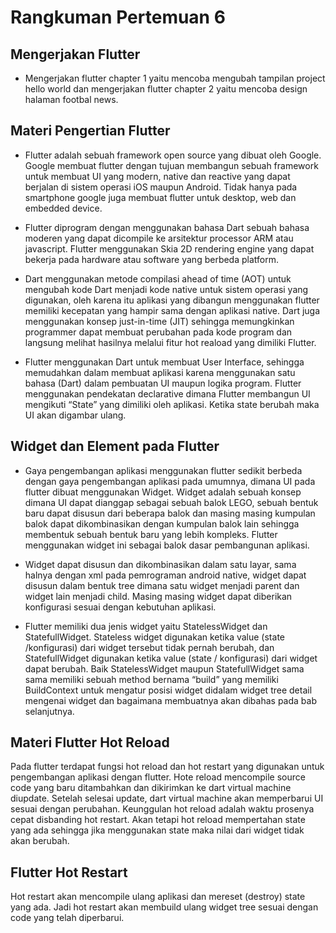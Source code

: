 # Rangkuman Pertemuan 6

## Mengerjakan Flutter 
- Mengerjakan flutter chapter 1 yaitu mencoba mengubah tampilan project hello world dan mengerjakan flutter chapter 2 yaitu mencoba design halaman footbal news.

## Materi Pengertian Flutter
- Flutter adalah sebuah framework open source yang dibuat oleh Google. Google membuat flutter dengan tujuan membangun sebuah framework untuk membuat UI yang modern, native 
dan reactive yang dapat berjalan di sistem operasi iOS maupun Android. Tidak hanya pada smartphone google juga membuat flutter untuk desktop, web dan embedded device.

- Flutter diprogram dengan menggunakan bahasa Dart sebuah bahasa moderen yang dapat dicompile ke arsitektur processor ARM atau javascript. Flutter menggunakan Skia 2D 
rendering engine yang dapat bekerja pada hardware atau software yang berbeda platform.

- Dart menggunakan metode compilasi ahead of time (AOT) untuk mengubah kode Dart menjadi kode native untuk sistem operasi yang digunakan, oleh karena itu aplikasi yang 
dibangun menggunakan flutter memiliki kecepatan yang hampir sama dengan aplikasi native. 
Dart juga menggunakan konsep just-in-time (JIT) sehingga memungkinkan programmer dapat membuat perubahan pada kode program dan langsung melihat hasilnya melalui fitur hot 
reaload yang dimiliki Flutter.

- Flutter menggunakan Dart untuk membuat User Interface, sehingga memudahkan dalam membuat aplikasi karena menggunakan satu bahasa (Dart) dalam pembuatan UI maupun logika program. Flutter menggunakan pendekatan declarative dimana Flutter membangun UI mengikuti “State” yang dimiliki oleh aplikasi. Ketika state berubah maka UI akan digambar 
ulang.

## Widget dan Element pada Flutter
- Gaya pengembangan aplikasi menggunakan flutter sedikit berbeda dengan gaya pengembangan aplikasi pada umumnya, dimana UI pada flutter dibuat menggunakan Widget. 
Widget adalah sebuah konsep dimana UI dapat dianggap sebagai sebuah balok LEGO, sebuah 
bentuk baru dapat disusun dari beberapa balok dan masing masing kumpulan balok dapat 
dikombinasikan dengan kumpulan balok lain sehingga membentuk sebuah bentuk baru yang 
lebih kompleks. Flutter menggunakan widget ini sebagai balok dasar pembangunan aplikasi.

- Widget dapat disusun dan dikombinasikan dalam satu layar, sama halnya dengan xml 
pada pemrograman android native, widget dapat disusun dalam bentuk tree dimana satu widget 
menjadi parent dan widget lain menjadi child. Masing masing widget dapat diberikan 
konfigurasi sesuai dengan kebutuhan aplikasi.

- Flutter memiliki dua jenis widget yaitu StatelessWidget dan StatefullWidget. Stateless 
widget digunakan ketika value (state /konfigurasi) dari widget tersebut tidak pernah berubah, 
dan StatefullWidget digunakan ketika value (state / konfigurasi) dari widget dapat berubah.
Baik StatelessWidget maupun StatefullWidget sama sama memiliki sebuah method bernama 
“build” yang memiliki BuildContext untuk mengatur posisi widget didalam widget tree detail 
mengenai widget dan bagaimana membuatnya akan dibahas pada bab selanjutnya.

## Materi Flutter Hot Reload
Pada flutter terdapat fungsi hot reload dan hot restart yang digunakan untuk 
pengembangan aplikasi dengan flutter. Hote reload mencompile source code yang baru 
ditambahkan dan dikirimkan ke dart virtual machine diupdate. Setelah selesai update, dart 
virtual machine akan memperbarui UI sesuai dengan perubahan. Keunggulan hot reload 
adalah waktu prosenya cepat disbanding hot restart. Akan tetapi hot reload mempertahan
state yang ada sehingga jika menggunakan state maka nilai dari widget tidak akan berubah.

## Flutter Hot Restart
Hot restart akan mencompile ulang aplikasi dan mereset (destroy) state yang ada. Jadi 
hot restart akan membuild ulang widget tree sesuai dengan code yang telah diperbarui. 